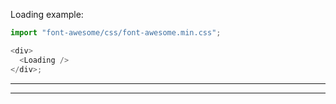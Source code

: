 Loading example:

```js
import "font-awesome/css/font-awesome.min.css";

<div>
  <Loading />
</div>;
```

---

---
